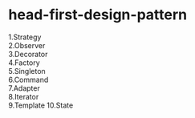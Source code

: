 # head-first-design-pattern
1.Strategy  
2.Observer  
3.Decorator  
4.Factory  
5.Singleton  
6.Command  
7.Adapter  
8.Iterator  
9.Template
10.State

